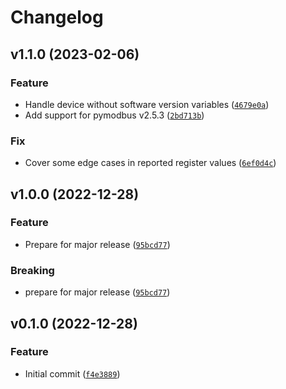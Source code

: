# Changelog

<!--next-version-placeholder-->

## v1.1.0 (2023-02-06)
### Feature
* Handle device without software version variables ([`4679e0a`](https://github.com/02JanDal/pysungrow/commit/4679e0a8763e9cc41c90829d8850cb336fc2f47c))
* Add support for pymodbus v2.5.3 ([`2bd713b`](https://github.com/02JanDal/pysungrow/commit/2bd713bfe7a83d13c883bc20a4aa62fa69573147))

### Fix
* Cover some edge cases in reported register values ([`6ef0d4c`](https://github.com/02JanDal/pysungrow/commit/6ef0d4cd6e0fe46ca9881b771692a257c35baade))

## v1.0.0 (2022-12-28)
### Feature
* Prepare for major release ([`95bcd77`](https://github.com/02JanDal/pysungrow/commit/95bcd7799e987b17985ab5685330610bf8078f5e))

### Breaking
* prepare for major release ([`95bcd77`](https://github.com/02JanDal/pysungrow/commit/95bcd7799e987b17985ab5685330610bf8078f5e))

## v0.1.0 (2022-12-28)

### Feature
* Initial commit ([`f4e3889`](https://github.com/02JanDal/pysungrow/commit/f4e388908b8d7c85534aeef272f9f1280aa4f812))
